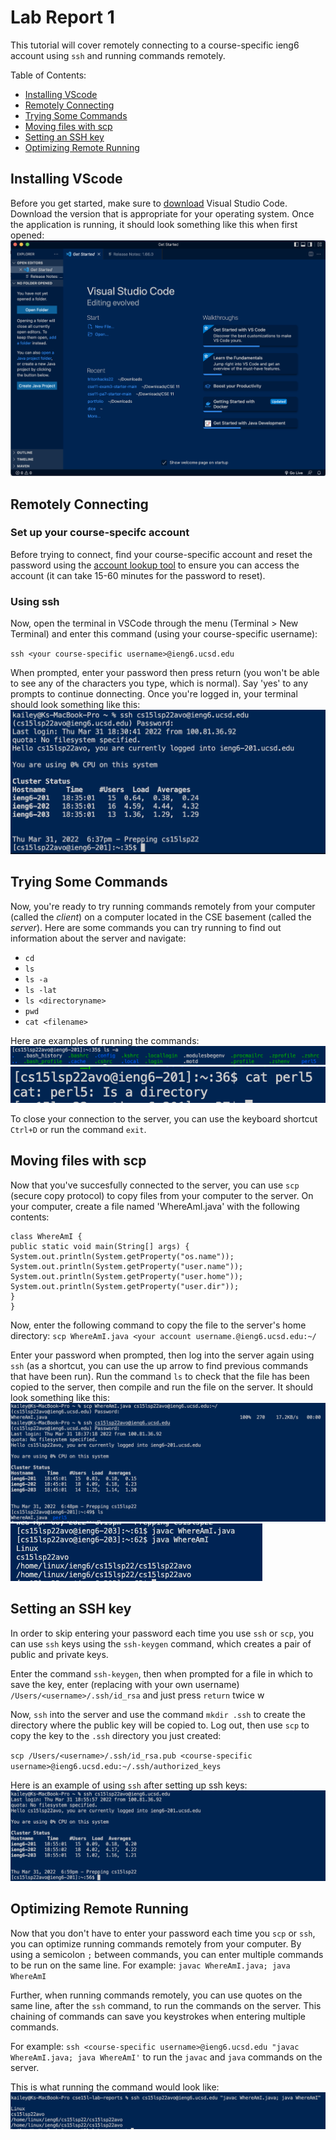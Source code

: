 # Lab Report 1

This tutorial will cover remotely connecting to a course-specific ieng6 account using `ssh` and running commands remotely.

Table of Contents:
- [Installing VScode](#installing-vscode)
- [Remotely Connecting](#remotely-connecting)
- [Trying Some Commands](#trying-some-commands)
- [Moving files with scp](#moving-files-with-scp)
- [Setting an SSH key](#setting-an-ssh-key)
- [Optimizing Remote Running](#optimizing-remote-running)
## Installing VScode
Before you get started, make sure to [download](https://code.visualstudio.com/download) Visual Studio Code. Download the version that is appropriate for your operating system. Once the application is running, it should look something like this when first opened:
![Visual Studio Code](lab1-imgs/vscode.png)
## Remotely Connecting
### Set up your course-specifc account
Before trying to connect, find your course-specific account and reset the password using the [account lookup tool](https://sdacs.ucsd.edu/~icc/index.php) to ensure you can access the account (it can take 15-60 minutes for the password to reset). 
### Using ssh
Now, open the terminal in VSCode through the menu (Terminal > New Terminal) and enter this command (using your course-specific username): 

`ssh <your course-specific username>@ieng6.ucsd.edu`

When prompted, enter your password then press return (you won't be able to see any of the characters you type, which is normal). Say 'yes' to any prompts to continue donnecting. Once you're logged in, your terminal should look something like this:
![ssh-login](lab1-imgs/ssh.png)

## Trying Some Commands
Now, you're ready to try running commands remotely from your computer (called the *client*) on a computer located in the CSE basement (called the *server*). Here are some commands you can try running to find out information about the server and navigate:
- `cd`
- `ls`
- `ls -a`
- `ls -lat`
- `ls <directoryname>`
- `pwd`
- `cat <filename>`

Here are examples of running the commands:
![command1](lab1-imgs/command.png)
![command2](lab1-imgs/command2.png)

To close your connection to the server, you can use the keyboard shortcut `Ctrl+D` or run the command `exit`.

## Moving files with scp
Now that you've succesfully connected to the server, you can use `scp` (secure copy protocol) to copy files from your computer to the server. On your computer, create a file named 'WhereAmI.java' with the following contents:
```
class WhereAmI {
public static void main(String[] args) {
System.out.println(System.getProperty("os.name"));
System.out.println(System.getProperty("user.name"));
System.out.println(System.getProperty("user.home"));
System.out.println(System.getProperty("user.dir"));
}
}
```
Now, enter the following command to copy the file to the server's home directory:
`scp WhereAmI.java <your account username.@ieng6.ucsd.edu:~/`

Enter your password when prompted, then log into the server again using `ssh` (as a shortcut, you can use the up arrow to find previous commands that have been run). Run the command `ls` to check that the file has been copied to the server, then compile and run the file on the server. It should look something like this:
![scp](lab1-imgs/scp.png)
![whereami](lab1-imgs/whereami.png)
## Setting an SSH key
In order to skip entering your password each time you use `ssh` or `scp`, you can use `ssh` keys using the `ssh-keygen` command, which creates a pair of public and private keys. 

Enter the command `ssh-keygen`, then when prompted for a file in which to save the key, enter (replacing <username> with your own username) `/Users/<username>/.ssh/id_rsa` and just press `return` twice w

Now, `ssh` into the server and use the command `mkdir .ssh` to create the directory where the public key will be copied to. Log out, then use `scp` to copy the key to the `.ssh` directory you just created: 

`scp /Users/<username>/.ssh/id_rsa.pub
<course-specific username>@ieng6.ucsd.edu:~/.ssh/authorized_keys`

Here is an example of using `ssh` after setting up ssh keys:
![ssh-key](lab1-imgs/ssh-key.png)

## Optimizing Remote Running
Now that you don't have to enter your password each time you `scp` or `ssh`, you can optimize running commands remotely from your computer. By using a semicolon `;` between commands, you can enter multiple commands to be run on the same line. For example: `javac WhereAmI.java; java WhereAmI`

Further, when running commands remotely, you can use quotes on the same line, after the `ssh` command, to run the commands on the server. This chaining of commands can save you keystrokes when entering multiple commands.

For example: `ssh <course-specific username>@ieng6.ucsd.edu "javac WhereAmI.java; java WhereAmI'` to run the `javac` and `java` commands on the server. 

This is what running the command would look like:
![optimizing](lab1-imgs/optimizing.png)